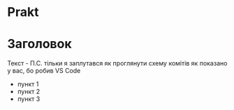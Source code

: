 # Prakt

# Заголовок
Текст - П.С. тільки я заплутався як проглянути схему комітів як показано у вас, бо робив VS Code
- пункт 1
- пункт 2
- пункт 3
